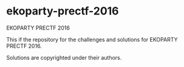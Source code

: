 # ekoparty-prectf-2016
EKOPARTY PRECTF 2016

This if the repository for the challenges and solutions for EKOPARTY PRECTF 2016.

Solutions are copyrighted under their authors.